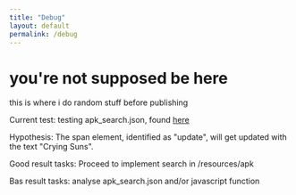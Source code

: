 ```yaml
---
title: "Debug"
layout: default
permalink: /debug
---
```

# you're not supposed be here
this is where i do random stuff before publishing

<!-- <iframe width="1066" height="483" src="https://www.youtube.com/embed/O8ClOsE8ihA?rel=0&modestbranding=1&autohide=1&showinfo=0" title="YouTube video player" frameborder="0" allow="accelerometer; autoplay; clipboard-write; encrypted-media; gyroscope; picture-in-picture" allowfullscreen></iframe> -->

Current test: testing apk_search.json, found [here](https://arifhamed.com/_pages/resources/apk_search.json)

Hypothesis: The span element, identified as "update", will get updated with the text "Crying Suns".

Good result tasks: Proceed to implement search in /resources/apk

Bas result tasks: analyse apk_search.json and/or javascript function

<span id="update"></span>
<script>
    getLatestUpdate();
    async function getLatestUpdate() {
        const response = await fetch("https://arifhamed.com/_pages/resources/apk_search.json");
        const all_assets = await response.json();
        // for (let i = 0; i < all_assets.length; i++){
        // 	console.log(all_assets[i]["name"]);
       	// 	if (all_assets[i]["name"] == ""){
        //   		document.getElementById('update').innerHTML = "Downloads: "+all_assets[i]["download_count"]+"<br>Latest upload: "+all_assets[i]["updated_at"];
        //     }
        // }
        document.getElementById('update').innerHTML = "bruh: "+all_assets[2]["title"];
    }
</script>